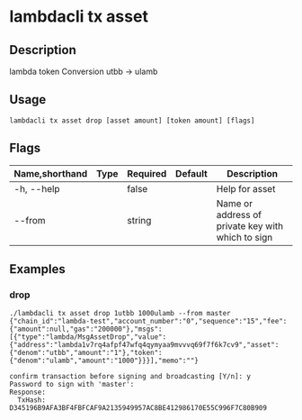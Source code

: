 # lambdacli tx asset

## Description

lambda token Conversion utbb -> ulamb

## Usage

```
lambdacli tx asset drop [asset amount] [token amount] [flags]
```

## Flags

| Name,shorthand | Type   | Required | Default               | Description                                                  |
| -------------- | ------ | -------- | --------------------- | ------------------------------------------------------------ |
| -h, --help       |        | false     |                       |  Help for asset                                        |
| --from       |        | string     |                       |  Name or address of private key with which to sign                                        |

## Examples

### drop
```
./lambdacli tx asset drop 1utbb 1000ulamb --from master 
{"chain_id":"lambda-test","account_number":"0","sequence":"15","fee":{"amount":null,"gas":"200000"},"msgs":[{"type":"lambda/MsgAssetDrop","value":{"address":"lambda1v7rq4afpf47wfq4qymyaa9mvvvq69f7f6k7cv9","asset":{"denom":"utbb","amount":"1"},"token":{"denom":"ulamb","amount":"1000"}}}],"memo":""}

confirm transaction before signing and broadcasting [Y/n]: y
Password to sign with 'master':
Response:
  TxHash: D345196B9AFA3BF4FBFCAF9A2135949957AC8BE412986170E55C996F7C80B909

```
